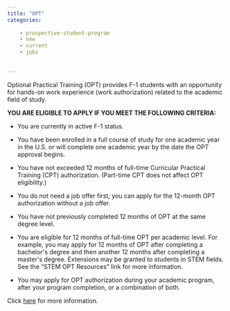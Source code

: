 ```yaml
---
title: "OPT"
categories:
   
    - prospective-student-program
    - new
    - current
    - jobs
    
    
---
```


Optional Practical Training (OPT) provides F-1 students with an opportunity for hands-on work experience (work authorization) related to the academic field of study.

**YOU ARE ELIGIBLE TO APPLY IF YOU MEET THE FOLLOWING CRITERIA:**

- You are currently in active F-1 status.

- You have been enrolled in a full course of study for one academic year in the U.S. or will complete one academic year by the date the OPT approval begins.

- You have not exceeded 12 months of full-time Curricular Practical Training (CPT) authorization. (Part-time CPT does not affect OPT eligibility.)

- You do not need a job offer first; you can apply for the 12-month OPT authorization without a job offer.

- You have not previously completed 12 months of OPT at the same degree level.

- You are eligible for 12 months of full-time OPT per academic level. For example, you may apply for 12 months of OPT after completing a bachelor's degree and then another 12 months after completing a master's degree. Extensions may be granted to students in STEM fields. See the “STEM OPT Resources” link for more information.

- You may apply for OPT authorization during your academic program, after your program completion, or a combination of both.

Click [here](https://semo.edu/international/student-services/opt-resources.html) for more information.